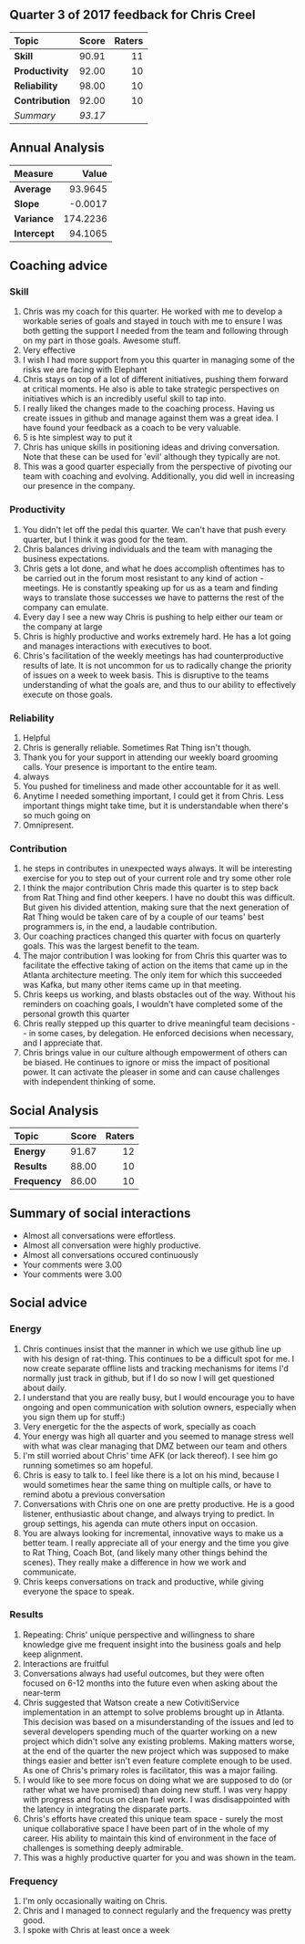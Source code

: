 ## Quarter 3 of 2017 feedback for Chris Creel
|Topic|Score|Raters|
|:---|---:|---:|
|**Skill**|90.91|11|
|**Productivity**|92.00|10|
|**Reliability**|98.00|10|
|**Contribution**|92.00|10|
|_*Summary*_|_*93.17*_||

## Annual Analysis
|Measure|Value|
|:---|---:|
|__Average__|93.9645|
|__Slope__|-0.0017|
|__Variance__|174.2236|
|__Intercept__|94.1065|

## Coaching advice
### Skill
1) Chris was my coach for this quarter. He worked with me to develop a workable series of goals and stayed in touch with me to ensure I was both getting the support I needed from the team and following through on my part in those goals. Awesome stuff.
2) Very effective
3) I wish I had more support from you this quarter in managing some of the risks we are facing with Elephant
4) Chris stays on top of a lot of different initiatives, pushing them forward at critical moments.  He also is able to take strategic perspectives on initiatives which is an incredibly useful skill to tap into.
5) I really liked the changes made to the coaching process. Having us create issues in github and manage against them was a great idea. I have found your feedback as a coach to be very valuable.
6) 5 is hte simplest way to put it
7) Chris has unique skills in positioning ideas and driving conversation. Note that these can be used for 'evil' although they typically are not. 
8) This was a good quarter especially from the perspective of pivoting our team with coaching and evolving.  Additionally, you did well in increasing our presence in the company.
### Productivity
1) You didn't let off the pedal this quarter.  We can't have that push every quarter, but I think it was good for the team.
2) Chris balances driving individuals and the team with managing the business expectations.
3) Chris gets a lot done, and what he does accomplish oftentimes has to be carried out in the forum most resistant to any kind of action - meetings.  He is constantly speaking up for us as a team and finding ways to translate those successes we have to patterns the rest of the company can emulate.
4) Every day I see a new way Chris is pushing to help either our team or the company at large
5) Chris is highly productive and works extremely hard. He has a lot going and manages interactions with executives to boot. 
6) Chris's facilitation of the weekly meetings has had counterproductive results of late. It is not uncommon for us to radically change the priority of issues on a week to week basis. This is disruptive to the teams understanding of what the goals are, and thus to our ability to effectively execute on those goals.
### Reliability
1) Helpful
2) Chris is generally reliable. Sometimes Rat Thing isn't though.
3) Thank you for your support in attending our weekly board grooming calls.  Your presence is important to the entire team.
4) always
5) You pushed for timeliness and made other accountable for it as well.
6) Anytime I needed something important, I could get it from Chris. Less important things might take time, but it is understandable when there's so much going on
7) Omnipresent.
### Contribution
1) he steps in contributes in unexpected ways always. It will be interesting exercise for you to step out of your current role and try some other role
2) I think the major contribution Chris made this quarter is to step back from Rat Thing and find other keepers.  I have no doubt this was difficult.  But given his divided attention, making sure that the next generation of Rat Thing would be taken care of by a couple of our teams' best programmers is, in the end, a laudable contribution.
3) Our coaching practices changed this quarter with focus on quarterly goals.  This was the largest benefit to the team.
4) The major contribution I was looking for from Chris this quarter was to facilitate the effective taking of action on the items that came up in the Atlanta architecture meeting. The only item for which this succeeded was Kafka, but many other items came up in that meeting.
5) Chris keeps us working, and blasts obstacles out of the way. Without his reminders on coaching goals, I wouldn't have completed some of the personal growth this quarter
6) Chris really stepped up this quarter to drive meaningful team decisions -- in some cases, by delegation. He enforced decisions when necessary, and I appreciate that.
7) Chris brings value in our culture although empowerment of others can be biased. He continues to ignore or miss the impact of positional power. It can activate the pleaser in some and can cause challenges with independent thinking of some.


## Social Analysis
|Topic|Score|Raters|
|:---|---:|---:|
|**Energy**|91.67|12|
|**Results**|88.00|10|
|**Frequency**|86.00|10|



## Summary of social interactions

   * Almost all conversations were effortless.
   * Almost all conversation were highly productive.
   * Almost all conversations occured continuously
   * Your comments were 3.00
   * Your comments were 3.00

## Social advice
### Energy
1) Chris continues insist that the manner in which we use github line up with his design of rat-thing. This continues to be a difficult spot for me. I now create separate offline lists and tracking mechanisms for items I'd normally just track in github, but if I do so now I will get questioned about daily.
2) I understand that you are really busy, but I would encourage you to have ongoing and open communication with solution owners, especially when you sign them up for stuff:)
3) Very energetic for the the aspects of work, specially as coach
4) Your energy was high all quarter and you seemed to manage stress well with what was clear managing that DMZ between our team and others
5) I'm still worried about Chris' time AFK (or lack thereof). I see him go running sometimes so am hopeful.
6) Chris is easy to talk to. I feel like there is a lot on his mind, because I would sometimes hear the same thing on multiple calls, or have to remind abotu a previous conversation
7) Conversations with Chris one on one are pretty productive. He is a good listener, enthusiastic about change, and always trying to predict. In group settings, his agenda can mute others input on occasion.
8) You are always looking for incremental, innovative ways to make us a better team. I really appreciate all of your energy and the time you give to Rat Thing, Coach Bot, (and likely many other things behind the scenes). They really make a difference in how we work and communicate.
9) Chris keeps conversations on track and productive, while giving everyone the space to speak.
### Results
1) Repeating: Chris' unique perspective and willingness to share knowledge give me frequent insight into the business goals and help keep alignment.
2) Interactions are fruitful
3) Conversations always had useful outcomes, but they were often focused on 6-12 months into the future even when asking about the near-term
4) Chris suggested that Watson create a new CotivitiService implementation in an attempt to solve problems brought up in Atlanta. This decision was based on a misunderstanding of the issues and led to several developers spending much of the quarter working on a new project which didn't solve any existing problems. Making matters worse, at the end of the quarter the new project which was supposed to make things easier and better isn't even feature complete enough to be used. As one of Chris's primary roles is facilitator, this was a major failing.
5) I would like to see more focus on doing what we are supposed to do (or rather what we have promised) than doing new stuff. I was very happy with progress and focus on clean fuel work. I was disdisappointed with the latency in integrating the disparate parts.
6) Chris's efforts have created this unique team space - surely the most unique collaborative space I have been part of in the whole of my career.  His ability to maintain this kind of environment in the face of challenges is something deeply admirable.
7) This was a highly productive quarter for you and was shown in the team.
### Frequency
1) I'm only occasionally waiting on Chris.
2) Chris and I managed to connect regularly and the frequency was pretty good.
3) I spoke with Chris at least once a week
